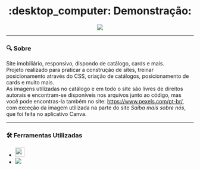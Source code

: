 <h1 align="center"> :desktop_computer: Demonstração: </h1>

<div  align= "center">
<img src="demo.gif">
</div>

***
### :mag: Sobre <br>
Site imobiliário, responsivo, dispondo de catálogo, cards e mais. <br>
Projeto realizado para praticar a construção de sites, treinar posicionamento através do CSS, criação de catálogos, posicionamento de cards e muito mais. <br>
As imagens utilizadas no catálogo e em todo o site são livres de direitos autorais e encontram-se disponíveis nos arquivos junto ao código, 
mas você pode encontras-la também no site: https://www.pexels.com/pt-br/, com exceção da imagem utilizada na parte do site *Saiba mais sobre nós*, que foi feita no aplicativo Canva.

***
### :hammer_and_wrench: Ferramentas Utilizadas <br>
- <code><img height="25" src="https://img.shields.io/badge/HTML5-E34F26?style=for-the-badge&logo=html5&logoColor=white"></code>
- <code><img heigth="30" src="https://img.shields.io/badge/CSS3-1572B6?style=for-the-badge&logo=css3&logoColor=white"></code>

